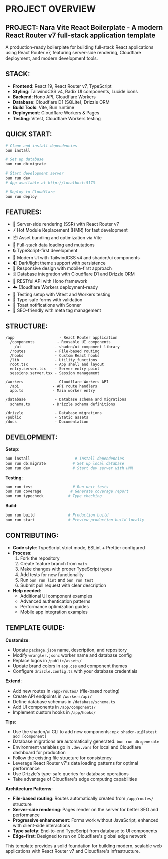 # PROJECT OVERVIEW

## PROJECT: Nara Vite React Boilerplate - A modern React Router v7 full-stack application template

A production-ready boilerplate for building full-stack React applications using React Router v7, featuring server-side rendering, Cloudflare deployment, and modern development tools.

## STACK:

- **Frontend**: React 19, React Router v7, TypeScript
- **Styling**: TailwindCSS v4, Radix UI components, Lucide icons
- **Backend**: Hono API, Cloudflare Workers
- **Database**: Cloudflare D1 (SQLite), Drizzle ORM
- **Build Tools**: Vite, Bun runtime
- **Deployment**: Cloudflare Workers & Pages
- **Testing**: Vitest, Cloudflare Workers testing

## QUICK START:

```bash
# Clone and install dependencies
bun install

# Set up database
bun run db:migrate

# Start development server
bun run dev
# App available at http://localhost:5173

# Deploy to Cloudflare
bun run deploy
```

## FEATURES:

- 🚀 Server-side rendering (SSR) with React Router v7
- ⚡️ Hot Module Replacement (HMR) for fast development
- 📦 Asset bundling and optimization via Vite
- 🔄 Full-stack data loading and mutations
- 🔒 TypeScript-first development
- 🎨 Modern UI with TailwindCSS v4 and shadcn/ui components
- 🌓 Dark/light theme support with persistence
- 📱 Responsive design with mobile-first approach
- 🗄️ Database integration with Cloudflare D1 and Drizzle ORM
- 🔌 RESTful API with Hono framework
- ☁️ Cloudflare Workers deployment-ready
- 🧪 Testing setup with Vitest and Workers testing
- 📝 Type-safe forms with validation
- 🔔 Toast notifications with Sonner
- 🎯 SEO-friendly with meta tag management

## STRUCTURE:

```
/app                    - React Router application
  /components          - Reusable UI components
    /ui               - shadcn/ui component library
  /routes             - File-based routing
  /hooks              - Custom React hooks
  /lib                - Utility functions
  root.tsx            - App shell and layout
  entry.server.tsx    - Server entry point
  sessions.server.tsx - Session management

/workers              - Cloudflare Workers API
  /api               - API route handlers
  app.ts             - Main worker entry

/database             - Database schema and migrations
  schema.ts          - Drizzle schema definitions

/drizzle              - Database migrations
/public               - Static assets
/docs                 - Documentation
```

## DEVELOPMENT:

**Setup**:

```bash
bun install                    # Install dependencies
bun run db:migrate            # Set up local database
bun run dev                   # Start dev server with HMR
```

**Testing**:

```bash
bun run test                  # Run unit tests
bun run coverage             # Generate coverage report
bun run typecheck           # Type checking
```

**Build**:

```bash
bun run build               # Production build
bun run start               # Preview production build locally
```

## CONTRIBUTING:

- **Code style**: TypeScript strict mode, ESLint + Prettier configured
- **Process**:
  1. Fork the repository
  2. Create feature branch from `main`
  3. Make changes with proper TypeScript types
  4. Add tests for new functionality
  5. Run `bun run lint` and `bun run test`
  6. Submit pull request with clear description
- **Help needed**:
  - Additional UI component examples
  - Advanced authentication patterns
  - Performance optimization guides
  - Mobile app integration examples

## TEMPLATE GUIDE:

**Customize**:

- Update `package.json` name, description, and repository
- Modify `wrangler.jsonc` worker name and database config
- Replace logos in `/public/assets/`
- Update brand colors in `app.css` and component themes
- Configure `drizzle.config.ts` with your database credentials

**Extend**:

- Add new routes in `/app/routes/` (file-based routing)
- Create API endpoints in `/workers/api/`
- Define database schemas in `/database/schema.ts`
- Add UI components in `/app/components/`
- Implement custom hooks in `/app/hooks/`

**Tips**:

- Use the shadcn/ui CLI to add new components: `npx shadcn-ui@latest add [component]`
- Database migrations are automatically generated: `bun run db:generate`
- Environment variables go in `.dev.vars` for local and Cloudflare dashboard for production
- Follow the existing file structure for consistency
- Leverage React Router v7's data loading patterns for optimal performance
- Use Drizzle's type-safe queries for database operations
- Take advantage of Cloudflare's edge computing capabilities

**Architecture Patterns**:

- **File-based routing**: Routes automatically created from `/app/routes/` structure
- **Server-side rendering**: Pages render on the server for better SEO and performance
- **Progressive enhancement**: Forms work without JavaScript, enhanced with client-side interactions
- **Type safety**: End-to-end TypeScript from database to UI components
- **Edge-first**: Designed to run on Cloudflare's global edge network

This template provides a solid foundation for building modern, scalable web applications with React Router v7 and Cloudflare's infrastructure.
